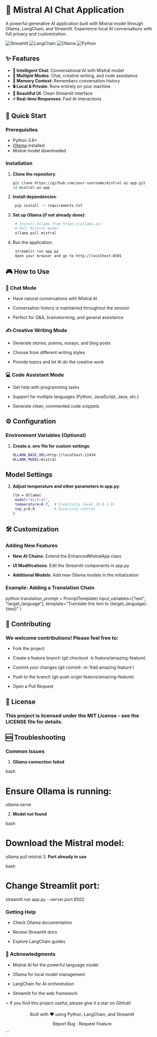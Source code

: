 # 🤖 Mistral AI Chat Application

A powerful generative AI application built with Mistral model through Ollama, LangChain, and Streamlit. Experience local AI conversations with full privacy and customization.

![Streamlit](https://img.shields.io/badge/Streamlit-FF4B4B?style=for-the-badge&logo=Streamlit&logoColor=white)
![LangChain](https://img.shields.io/badge/LangChain-FF6B35?style=for-the-badge)
![Ollama](https://img.shields.io/badge/Ollama-00ADD8?style=for-the-badge)
![Python](https://img.shields.io/badge/Python-3776AB?style=for-the-badge&logo=python&logoColor=white)

## ✨ Features

- **💬 Intelligent Chat**: Conversational AI with Mistral model
- **🎯 Multiple Modes**: Chat, creative writing, and code assistance
- **🧠 Memory Context**: Remembers conversation history
- **🔒 Local & Private**: Runs entirely on your machine
- **🎨 Beautiful UI**: Clean Streamlit interface
- **⚡ Real-time Responses**: Fast AI interactions

## 🚀 Quick Start

### Prerequisites

- Python 3.8+
- [Ollama](https://ollama.ai/) installed
- Mistral model downloaded

### Installation

1. **Clone the repository**:
   ```bash
   git clone https://github.com/your-username/mistral-ai-app.git
   cd mistral-ai-app

2. **Install dependencies**:
   ```bash
    pip install -r requirements.txt
   
3. **Set up Ollama (if not already done)**:
   ```bash
    # Install Ollama from https://ollama.ai/
    # Pull Mistral model
    ollama pull mistral
   
4. Run the application:
   ```bash
    streamlit run app.py
    Open your browser and go to http://localhost:8501

## 🎮 How to Use

### 💬 Chat Mode

- Have natural conversations with Mistral AI

- Conversation history is maintained throughout the session

- Perfect for Q&A, brainstorming, and general assistance

### ✍️ Creative Writing Mode

- Generate stories, poems, essays, and blog posts

- Choose from different writing styles

- Provide topics and let AI do the creative work

### 💻 Code Assistant Mode

- Get help with programming tasks

- Support for multiple languages (Python, JavaScript, Java, etc.)

- Generate clean, commented code snippets

## ⚙️ Configuration

### Environment Variables (Optional)


1. **Create a .env file for custom settings**:
   ```bash
   OLLAMA_BASE_URL=http://localhost:11434
   OLLAMA_MODEL=mistral


## Model Settings

2. **Adjust temperature and other parameters in app.py**:
   ```bash
   llm = Ollama(
    model="mistral",
    temperature=0.7,  # Creativity level (0.0-1.0)
    top_p=0.9         # Diversity control
   )

## 🛠️ Customization

### Adding New Features

- **New AI Chains**: Extend the EnhancedMistralApp class

- **UI Modifications**: Edit the Streamlit components in app.py

- **Additional Models**: Add new Ollama models in the initialization

### Example: Adding a Translation Chain
python
translation_prompt = PromptTemplate(
    input_variables=["text", "target_language"],
    template="Translate this text to {target_language}: {text}"
)

## 🤝 Contributing

### We welcome contributions! Please feel free to:

- Fork the project

- Create a feature branch (git checkout -b feature/amazing-feature)

- Commit your changes (git commit -m 'Add amazing feature')

- Push to the branch (git push origin feature/amazing-feature)

- Open a Pull Request

## 📝 License
### This project is licensed under the MIT License - see the LICENSE file for details.

## 🆘 Troubleshooting
### Common Issues
1. **Ollama connection failed**

bash
# Ensure Ollama is running:
ollama serve

2. **Model not found**

bash
# Download the Mistral model:
ollama pull mistral
3. **Port already in use**

bash
# Change Streamlit port:
streamlit run app.py --server.port 8502


### Getting Help
- Check Ollama documentation

- Review Streamlit docs

- Explore LangChain guides

### 🙏 Acknowledgments
- Mistral AI for the powerful language model

- Ollama for local model management

- LangChain for AI orchestration

- Streamlit for the web framework

⭐ If you find this project useful, please give it a star on GitHub!

<div align="center">
Built with ❤️ using Python, LangChain, and Streamlit

Report Bug · Request Feature

</div> ```
